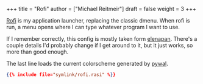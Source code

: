 +++
title = "Rofi"
author = ["Michael Reitmeir"]
draft = false
weight = 3
+++

[Rofi](https://github.com/davatorium/rofi) is my application launcher, replacing the classic dmenu. When rofi is run, a menu opens where I can type whatever program I want to use.

If I remember correctly, this config is mostly taken form [elenapan](https://github.com/elenapan/dotfiles/blob/master/config/rofi/config.rasi). There's a couple details I'd probably change if I get around to it, but it just works, so more than good enough.

The last line loads the current colorscheme generated by [pywal](https://github.com/dylanaraps/pywal).

```json
{{% include file="symlink/rofi.rasi" %}}
```
